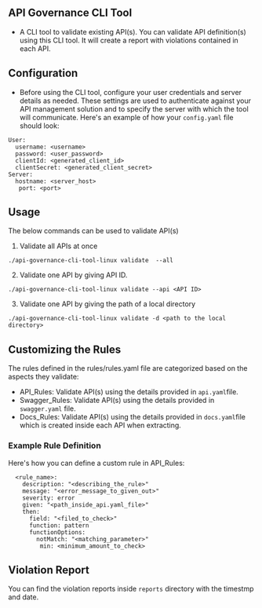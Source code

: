 ## API Governance CLI Tool

- A CLI tool to validate existing API(s). You can validate API definition(s) using this CLI tool. It will create a report with violations contained in each API.

## Configuration
- Before using the CLI tool, configure your user credentials and server details as needed. These settings are used to authenticate against your API management solution and to specify the server with which the tool will communicate. Here's an example of how your `config.yaml` file should look:
```
User:
  username: <username>
  password: <user_password>
  clientId: <generated_client_id>
  clientSecret: <generated_client_secret>
Server:
  hostname: <server_host>
   port: <port>
```

## Usage

The below commands can be used to validate API(s)

01. Validate all APIs at once

`./api-governance-cli-tool-linux validate  --all`

02. Validate one API by giving API ID.

`./api-governance-cli-tool-linux validate --api <API ID>`

03. Validate one API by giving the path of a local directory

`./api-governance-cli-tool-linux validate -d <path to the local directory>`

## Customizing the Rules

The rules defined in the rules/rules.yaml file are categorized based on the aspects they validate:

- API_Rules: Validate API(s) using the details provided in `api.yaml`file.
- Swagger_Rules: Validate API(s) using the details provided in `swagger.yaml` file.
- Docs_Rules: Validate API(s) using the details provided in `docs.yaml`file which is created inside each API when extracting.

### Example Rule Definition

Here's how you can define a custom rule in API_Rules:

```
  <rule_name>:
    description: "<describing_the_rule>"
    message: "<error_message_to_given_out>"
    severity: error
    given: "<path_inside_api.yaml_file>"
    then:
      field: "<filed_to_check>"
      function: pattern
      functionOptions:
        notMatch: "<matching_parameter>"
         min: <minimum_amount_to_check>
```
## Violation Report

You can find the violation reports inside `reports` directory with the timestmp and date.
